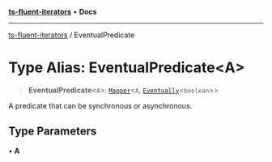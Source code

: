 [**ts-fluent-iterators**](../README.md) • **Docs**

---

[ts-fluent-iterators](../README.md) / EventualPredicate

# Type Alias: EventualPredicate\<A\>

> **EventualPredicate**\<`A`\>: [`Mapper`](Mapper.md)\<`A`, [`Eventually`](Eventually.md)\<`boolean`\>\>

A predicate that can be synchronous or asynchronous.

## Type Parameters

• **A**

